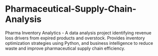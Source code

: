 # Pharmaceutical-Supply-Chain-Analysis
Pharma Inventory Analytics - A data analysis project identifying revenue loss drivers from expired products and overstock. Provides inventory optimization strategies using Python, and business intelligence to reduce waste and improve pharmaceutical supply chain efficiency.

